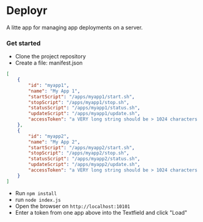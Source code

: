 # Deployr

A litte app for managing app deployments on a server.

### Get started

-   Clone the project repository
-   Create a file: manifest.json

```json
[
    {
        "id": "myapp1",
        "name": "My App 1",
        "startScript": "/apps/myapp1/start.sh",
        "stopScript": "/apps/myapp1/stop.sh",
        "statusScript": "/apps/myapp1/status.sh",
        "updateScript": "/apps/myapp1/update.sh",
        "accessToken": "a VERY long string should be > 1024 characters long. This is the token, you identify the app later on"
    },
    {
        "id": "myapp2",
        "name": "My App 2",
        "startScript": "/apps/myapp2/start.sh",
        "stopScript": "/apps/myapp2/stop.sh",
        "statusScript": "/apps/myapp2/status.sh",
        "updateScript": "/apps/myapp2/update.sh",
        "accessToken": "a VERY long string should be > 1024 characters long. This is the token, you identify the app later on"
    }
]
```

-   Run `npm install`
-   run `node index.js`
-   Open the browser on `http://localhost:10101`
-   Enter a token from one app above into the Textfield and click "Load"
